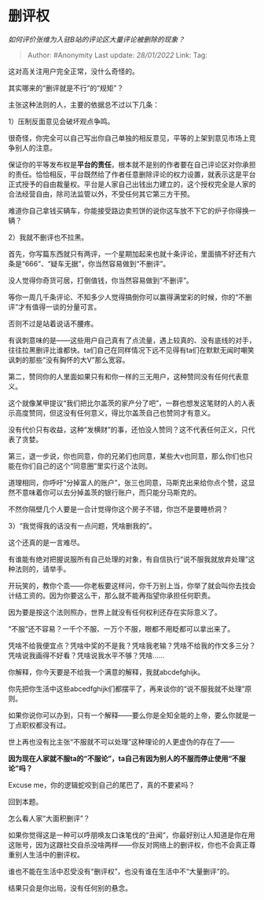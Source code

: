 # 删评权
*如何评价张维为入驻B站的评论区大量评论被删除的现象？*

> Author: #Anonymity
> Last update: *28/01/2022*
> Link:
> Tag:

这对高关注用户完全正常，没什么奇怪的。

其实哪来的“删评就是不行”的“规矩”？

主张这种法则的人，主要的依据总不过以下几条：

1）压制反面意见会破坏观点争鸣。

很奇怪，你完全可以自己写出你自己单独的相反意见，平等的上架到意见市场上竞争别人的注意。

保证你的平等发布权是**平台的责任**，根本就不是别的作者要在自己评论区对你承担的责任。恰恰相反，平台既然给了作者任意删除评论的权力设置，就表示这是平台正式授予的自由裁量权。平台是人家自己出钱出力建立的，这个授权完全是人家的合法经营自由，除司法监管以外，不受任何其它第三方干预。

难道你自己拿钱买辆车，你能接受路边卖煎饼的说你这车放不下它的炉子你得换一辆？

2）我就不删评也不拉黑。

首先，你写篇东西就只有两评，一个星期加起来也就十条评论，里面搞不好还有六条是“666”、“疑车无据”，你当然容易做到“不删评”。

没人觉得你奇货可居，打倒值钱，你当然容易做到“不删评”。

等你一周几千条评论、不知多少人觉得搞倒你可以赢得满堂彩的时候，你的“不删评”才有值得一谈的分量可言。

否则不过是站着说话不腰疼。

有讽刺意味的是——这些用户自己真有了点流量，遇上较真的、没有底线的对手，往往拉黑删评比谁都快。ta们自己在同样情况下远不见得有ta们在默默无闻时嘲笑讽刺的那些“没有胸怀的大V”那么宽容。

第二，赞同你的人里面如果只有和你一样的三无用户，这种赞同没有任何代表意义。

这个就像某甲提议“我们把比尔盖茨的家产分了吧”，一群也想发这笔财的人的人表示高度赞同，但这没有任何意义，得比尔盖茨自己也赞同才有意义。

没有代价只有收益，这种“发横财”的事，还怕没人赞同？这不代表任何正义，只代表了贪婪。

第三，退一步说，你也同意，你的兄弟们也同意，某些大v也同意，那么你们也只能在你们自己的这个“同意圈”里实行这个法则。

道理相同，你呼吁“分掉富人的账户”，张三也同意，马斯克出来给你点个赞，这显然不意味着你可以去分掉盖茨的银行账户，而只能分马斯克的。

不然你隔壁几个人要是一合计觉得你这个房子不错，你岂不是要睡桥洞？

3）“我觉得我的话没有一点问题，凭啥删我的”。

这个还真的是一言难尽。

有谁能有绝对把握说服所有自己处理的对象，有自信执行“说不服我就放弃处理”这种法则的，请举手。

开玩笑的，教你个乖——你老板要这样问，你千万别上当，你举了就会叫你去找会计结工资的。因为你要这么干，那么就不能再指望你承担任何职责。

因为要是按这个法则照办，世界上就没有任何权利还存在实际意义了。

“不服”还不容易？一千个不服、一万个不服，眼都不用眨都可以拿出来了。

凭啥不给我便宜点？凭啥中奖的不是我？凭啥我老输？凭啥不给我的作文多三分？凭啥说我画得不好看？凭啥说我水平不够？凭啥……

你解释，你今天要是不给我一个满意的解释，我就abcdefghijk。

你先把你生活中这些abcedfghijk们都摆平了，再来谈你的“说不服我就不处理”原则。

如果你说你可以办到，只有一个解释——要么你是全知全能的上帝，要么你就是一丁点职权都没有过。

世上再也没有比主张“不服就不可以处理”这种理论的人更虚伪的存在了——

**因为现在人家就不服ta的“不服论”，ta自己有因为别人的不服而停止使用“不服论”吗？**

Excuse me，你的逻辑蛇咬到自己的尾巴了，真的不要紧吗？

回到本题。

怎么看人家“大面积删评”？

如果你觉得这是一种可以呼朋唤友口诛笔伐的“丑闻”，你最好别让人知道是你在用这账号，因为这跟社交自杀没啥两样——你反对网络上的删评权，你也不会真正尊重别人生活中的删评权。

谁也不能在生活中忍受没有“删评权”，也没有谁在生活中不“大量删评”的。

结果只会是你出局，没有任何别的悬念。
